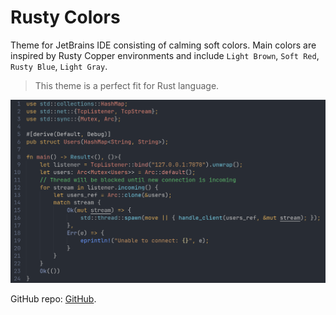 # Rusty Colors

Theme for JetBrains IDE consisting of calming soft colors. Main colors are inspired by Rusty Copper environments and include `Light Brown`, `Soft Red`, `Rusty Blue`, `Light Gray`.

> This theme is a perfect fit for Rust language.

![Preview](https://raw.githubusercontent.com/IoaNNUwU/rusty-colors/master/img/Example.png)

GitHub repo: [GitHub](https://github.com/IoaNNUwU/rusty-colors-idea.git).